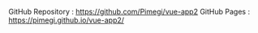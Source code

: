 GitHub Repository : https://github.com/Pimegi/vue-app2
 GitHub Pages : https://pimegi.github.io/vue-app2/
